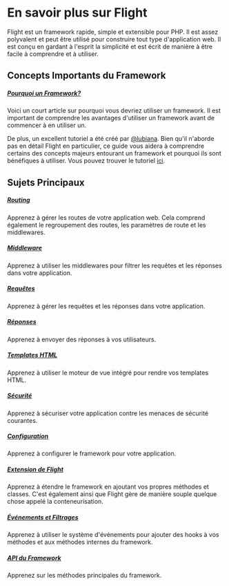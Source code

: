 # En savoir plus sur Flight

Flight est un framework rapide, simple et extensible pour PHP. Il est assez polyvalent et peut être utilisé pour construire tout type d'application web. Il est conçu en gardant à l'esprit la simplicité et est écrit de manière à être facile à comprendre et à utiliser.

## Concepts Importants du Framework

##### [Pourquoi un Framework?](/learn/why-frameworks)

Voici un court article sur pourquoi vous devriez utiliser un framework. Il est important de comprendre les avantages d'utiliser un framework avant de commencer à en utiliser un.

De plus, un excellent tutoriel a été créé par [@lubiana](https://git.php.fail/lubiana). Bien qu'il n'aborde pas en détail Flight en particulier, ce guide vous aidera à comprendre certains des concepts majeurs entourant un framework et pourquoi ils sont bénéfiques à utiliser. Vous pouvez trouver le tutoriel [ici](https://git.php.fail/lubiana/no-framework-tutorial/src/branch/master/04-development-helpers.md).

## Sujets Principaux

##### [Routing](/learn/routing)

Apprenez à gérer les routes de votre application web. Cela comprend également le regroupement des routes, les paramètres de route et les middlewares.

##### [Middleware](/learn/middleware)

Apprenez à utiliser les middlewares pour filtrer les requêtes et les réponses dans votre application.

##### [Requêtes](/learn/requests)

Apprenez à gérer les requêtes et les réponses dans votre application.

##### [Réponses](/learn/responses)

Apprenez à envoyer des réponses à vos utilisateurs.

##### [Templates HTML](/learn/templates)

Apprenez à utiliser le moteur de vue intégré pour rendre vos templates HTML.

##### [Sécurité](/learn/security)

Apprenez à sécuriser votre application contre les menaces de sécurité courantes.

##### [Configuration](/learn/configuration)

Apprenez à configurer le framework pour votre application.

##### [Extension de Flight](/learn/extending)

Apprenez à étendre le framework en ajoutant vos propres méthodes et classes. C'est également ainsi que Flight gère de manière souple quelque chose appelé la conteneurisation.

##### [Événements et Filtrages](/learn/filtering)

Apprenez à utiliser le système d'événements pour ajouter des hooks à vos méthodes et aux méthodes internes du framework.

##### [API du Framework](/learn/api)

Apprenez sur les méthodes principales du framework.